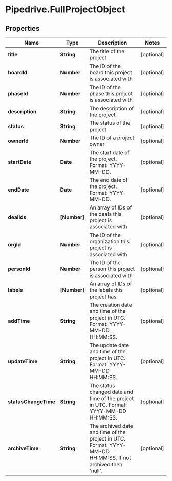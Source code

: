# Pipedrive.FullProjectObject

## Properties

Name | Type | Description | Notes
------------ | ------------- | ------------- | -------------
**title** | **String** | The title of the project | [optional] 
**boardId** | **Number** | The ID of the board this project is associated with | [optional] 
**phaseId** | **Number** | The ID of the phase this project is associated with | [optional] 
**description** | **String** | The description of the project | [optional] 
**status** | **String** | The status of the project | [optional] 
**ownerId** | **Number** | The ID of a project owner | [optional] 
**startDate** | **Date** | The start date of the project. Format: YYYY-MM-DD. | [optional] 
**endDate** | **Date** | The end date of the project. Format: YYYY-MM-DD. | [optional] 
**dealIds** | **[Number]** | An array of IDs of the deals this project is associated with | [optional] 
**orgId** | **Number** | The ID of the organization this project is associated with | [optional] 
**personId** | **Number** | The ID of the person this project is associated with | [optional] 
**labels** | **[Number]** | An array of IDs of the labels this project has | [optional] 
**addTime** | **String** | The creation date and time of the project in UTC. Format: YYYY-MM-DD HH:MM:SS. | [optional] 
**updateTime** | **String** | The update date and time of the project in UTC. Format: YYYY-MM-DD HH:MM:SS. | [optional] 
**statusChangeTime** | **String** | The status changed date and time of the project in UTC. Format: YYYY-MM-DD HH:MM:SS. | [optional] 
**archiveTime** | **String** | The archived date and time of the project in UTC. Format: YYYY-MM-DD HH:MM:SS. If not archived then &#39;null&#39;. | [optional] 


